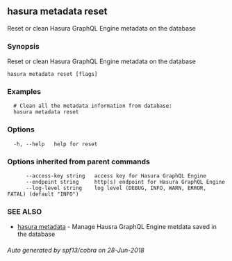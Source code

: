 ## hasura metadata reset

Reset or clean Hasura GraphQL Engine metadata on the database

### Synopsis

Reset or clean Hasura GraphQL Engine metadata on the database

```
hasura metadata reset [flags]
```

### Examples

```
  # Clean all the metadata information from database:
  hasura metadata reset
```

### Options

```
  -h, --help   help for reset
```

### Options inherited from parent commands

```
      --access-key string   access key for Hasura GraphQL Engine
      --endpoint string     http(s) endpoint for Hasura GraphQL Engine
      --log-level string    log level (DEBUG, INFO, WARN, ERROR, FATAL) (default "INFO")
```

### SEE ALSO

* [hasura metadata](hasura_metadata.md)	 - Manage Hausra GraphQL Engine metdata saved in the database

###### Auto generated by spf13/cobra on 28-Jun-2018
